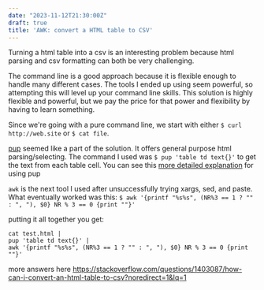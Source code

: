 ```yaml
---
date: "2023-11-12T21:30:00Z"
draft: true
title: 'AWK: convert a HTML table to CSV'
---
```


Turning a html table into a csv is an interesting problem because  html parsing and csv formatting can both be very challenging.

The command line is a good approach because it is flexible enough to handle many different cases. The tools I ended up using seem powerful, so attempting this will level up your command line skills. This solution is highly flexible and powerful, but we pay the price for that power and flexibility by having to learn something.

Since we're going with a pure command line, we start with either `$ curl http://web.site` or `$ cat file`.

[pup](https://github.com/ericchiang/pup) seemed like a part of the solution. It offers general purpose html parsing/selecting. The command I used was `$ pup 'table td text{}'` to get the text from each table cell. You can see this [more detailed explanation](https://unix.stackexchange.com/questions/589798/html-parsing-with-pup) for using pup

`awk` is the next tool I used after unsuccessfully trying xargs, sed, and paste. What eventually worked was this: `$ awk '{printf "%s%s", (NR%3 == 1 ? "" : ", "), $0} NR % 3 == 0 {print ""}'`

putting it all together you get:

    cat test.html |
    pup 'table td text{}' |
    awk '{printf "%s%s", (NR%3 == 1 ? "" : ", "), $0} NR % 3 == 0 {print ""}'

more answers here https://stackoverflow.com/questions/1403087/how-can-i-convert-an-html-table-to-csv?noredirect=1&lq=1
